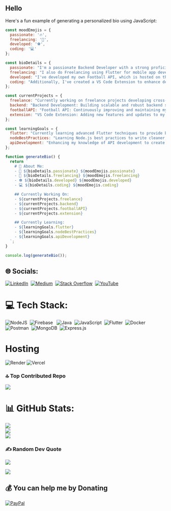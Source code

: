 ## Hello 

Here's a fun example of generating a personalized bio using JavaScript:

```javascript
const moodEmojis = {
  passionate: '🔥',
  freelancing: '💼',
  developed: '⚽',
  coding: '💻'
};

const bioDetails = {
  passionate: "I'm a passionate Backend Developer with a strong proficiency in Node.js.",
  freelancing: "I also do Freelancing using Flutter for mobile app development.",
  developed: "I've developed my own Football API, which is hosted on the RapidAPI platform.",
  coding: "Additionally, I've created a VS Code Extension to enhance developer productivity."
};

const currentProjects = {
  freelance: "Currently working on freelance projects developing cross-platform mobile applications using Flutter.",
  backend: "Backend Development: Building scalable and robust backend solutions using Node.js.",
  footballAPI: "Football API: Continuously improving and maintaining my football API on RapidAPI.",
  extension: "VS Code Extension: Adding new features and updates to my VS Code extension."
};

const learningGoals = {
  flutter: "Currently learning advanced Flutter techniques to provide better solutions and improve app performance.",
  nodeBestPractices: "Learning Node.js best practices to write cleaner, more efficient, and maintainable code.",
  apiDevelopment: "Enhancing my knowledge of API development to create and manage APIs more effectively."
};

function generateBio() {
  return `
    # 💫 About Me:
    - 🔧 ${bioDetails.passionate} ${moodEmojis.passionate}
    - 🚀 ${bioDetails.freelancing} ${moodEmojis.freelancing}
    - ⚽ ${bioDetails.developed} ${moodEmojis.developed}
    - 💻 ${bioDetails.coding} ${moodEmojis.coding}

    ## Currently Working On:
    - ${currentProjects.freelance}
    - ${currentProjects.backend}
    - ${currentProjects.footballAPI}
    - ${currentProjects.extension}

    ## Currently Learning:
    - ${learningGoals.flutter}
    - ${learningGoals.nodeBestPractices}
    - ${learningGoals.apiDevelopment}
  `;
}

console.log(generateBio());

```

## 🌐 Socials:
[![LinkedIn](https://img.shields.io/badge/LinkedIn-%230077B5.svg?logo=linkedin&logoColor=white)](https://www.linkedin.com/in/aadarsh-mane-6680a6248)&nbsp; [![Medium](https://img.shields.io/badge/Medium-12100E?logo=medium&logoColor=white)](https://medium.com/@20sDevelopers) &nbsp;[![Stack Overflow](https://img.shields.io/badge/-Stackoverflow-FE7A16?logo=stack-overflow&logoColor=white)](https://stackoverflow.com/users/18364781) &nbsp;[![YouTube](https://img.shields.io/badge/YouTube-%23FF0000.svg?logo=YouTube&logoColor=white)](https://youtube.com/@codinglegends) 

# 💻 Tech Stack:
![NodeJS](https://img.shields.io/badge/node.js-6DA55F?style=for-the-badge&logo=node.js&logoColor=white) &nbsp;![Firebase](https://img.shields.io/badge/firebase-a08021?style=for-the-badge&logo=firebase&logoColor=ffcd34) &nbsp; ![Java](https://img.shields.io/badge/java-%23ED8B00.svg?style=for-the-badge&logo=openjdk&logoColor=white) &nbsp;![JavaScript](https://img.shields.io/badge/javascript-%23323330.svg?style=for-the-badge&logo=javascript&logoColor=%23F7DF1E) &nbsp;![Flutter](https://img.shields.io/badge/Flutter-%2302569B.svg?style=for-the-badge&logo=Flutter&logoColor=white) &nbsp;![Docker](https://img.shields.io/badge/docker-%230db7ed.svg?style=for-the-badge&logo=docker&logoColor=white) &nbsp;![Postman](https://img.shields.io/badge/Postman-FF6C37?style=for-the-badge&logo=postman&logoColor=white) &nbsp;![MongoDB](https://img.shields.io/badge/MongoDB-%234ea94b.svg?style=for-the-badge&logo=mongodb&logoColor=white) &nbsp;![Express.js](https://img.shields.io/badge/express.js-%23404d59.svg?style=for-the-badge&logo=express&logoColor=%2361DAFB) <br>
# Hosting
![Render](https://img.shields.io/badge/Render-%46E3B7.svg?style=for-the-badge&logo=render&logoColor=white)
![Vercel](https://img.shields.io/badge/vercel-%23000000.svg?style=for-the-badge&logo=vercel&logoColor=white)

### 🔝 Top Contributed Repo
![](https://github-contributor-stats.vercel.app/api?username=Aadarsh-Mane&limit=5&theme=dark&combine_all_yearly_contributions=true)
# 📊 GitHub Stats:
![](https://github-readme-stats.vercel.app/api?username=Aadarsh-Mane&theme=blue_navy&hide_border=false&include_all_commits=true&count_private=false)<br/>
![](https://github-readme-streak-stats.herokuapp.com/?user=Aadarsh-Mane&theme=blue_navy&hide_border=false)<br/>
![](https://github-readme-stats.vercel.app/api/top-langs/?username=Aadarsh-Mane&theme=blue_navy&hide_border=false&include_all_commits=true&count_private=false&layout=compact)

### ✍️ Random Dev Quote
![](https://quotes-github-readme.vercel.app/api?type=horizontal&theme=radical)


[![](https://visitcount.itsvg.in/api?id=Aadarsh-Mane&icon=0&color=0)](https://visitcount.itsvg.in)

  ## 💰 You can help me by Donating
  [![PayPal](https://img.shields.io/badge/PayPal-00457C?style=for-the-badge&logo=paypal&logoColor=white)](https://paypal.me/AADARSHMANE) 

  
<!-- Proudly created with GPRM ( https://gprm.itsvg.in ) -->
